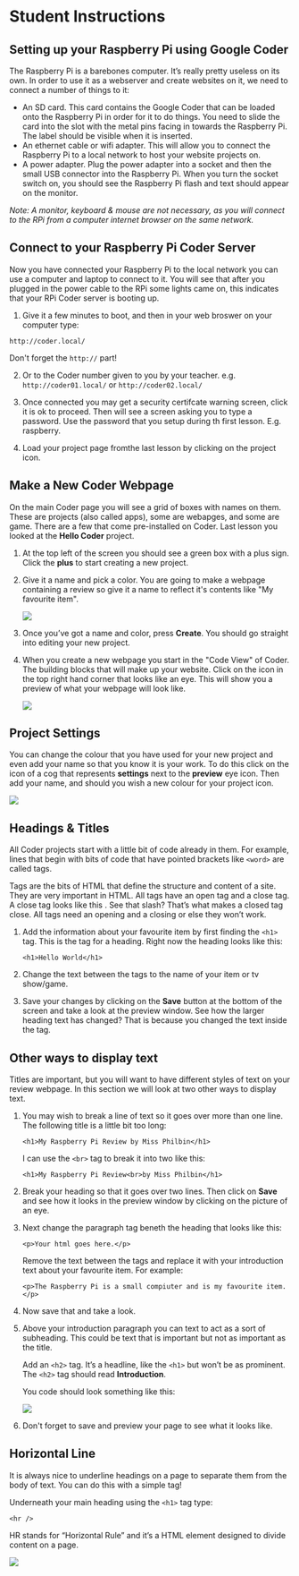 # Student Instructions

## Setting up your Raspberry Pi using Google Coder

The Raspberry Pi is a barebones computer. It’s really pretty useless on its own. In order to use it as a webserver and create websites on it, we need to connect a number of things to it:

- An SD card. This card contains the Google Coder that can be loaded onto the Raspberry Pi in order for it to do things. You need to slide the card into the slot with the metal pins facing in towards the Raspberry Pi. The label should be visible when it is inserted.
- An ethernet cable or wifi adapter. This will allow you to connect the Raspberry Pi to a local network to host your website projects on.
- A power adapter. Plug the power adapter into a socket and then the small USB connector into the Raspberry Pi. When you turn the socket switch on, you should see the Raspberry Pi flash and text should appear on the monitor.

*Note: A monitor, keyboard & mouse are not necessary, as you will connect to the RPi from a computer internet browser on the same network.*

## Connect to your Raspberry Pi Coder Server

Now you have connected your Raspberry Pi to the local network you can use a computer and laptop to connect to it. You will see that after you plugged in the power cable to the RPi some lights came on, this indicates that your RPi Coder server is booting up. 

1. Give it a few minutes to boot, and then in your web broswer on your computer type:

  ```
  http://coder.local/
  ```
  Don't forget the `http://` part!

2. Or to the Coder number given to you by your teacher. e.g. `http://coder01.local/` or `http://coder02.local/` 

3. Once connected you may get a security certifcate warning screen, click it is ok to proceed. Then will see a screen asking you to type a password. Use the password that you setup during th first lesson. E.g. raspberry.

4. Load your project page fromthe last lesson by clicking on the project icon.

## Make a New Coder Webpage

On the main Coder page you will see a grid of boxes with names on them. These are projects (also called apps), some are webapges, and some are game. There are a few that come pre-installed on Coder. Last lesson you looked at the **Hello Coder** project.

1. At the top left of the screen you should see a green box with a plus sign. Click the **plus** to start creating a new project.

2. Give it a name and pick a color. You are going to make a webpage containing a review so give it a name to reflect it's contents like "My favourite item".

	![](new-project.png)

3. Once you’ve got a name and color, press **Create**. You should go straight into editing your new project.

4. When you create a new webpage you start in the "Code View" of Coder. The building blocks that will make up your website. Click on the icon in the top right hand corner that looks like an eye. This will show you a preview of what your webpage will look like.

	![](new-page.png)
	
## Project Settings

You can change the colour that you have used for your new project and even add your name so that you know it is your work. To do this click on the icon of a cog that represents **settings** next to the **preview** eye icon. Then add your name, and should you wish a new colour for your project icon.

![](project-settings.png)

## Headings & Titles

All Coder projects start with a little bit of code already in them. For example, lines that begin with bits of code that have pointed brackets like `<word>` are called tags.

Tags are the bits of HTML that define the structure and content of a site. They are very important in HTML. All tags have an open tag and a close tag. A close tag looks like this </tag>. See that slash? That’s what makes a closed tag close. All tags need an opening and a closing or else they won’t work.

1. Add the information about your favourite item by first finding the `<h1>` tag. This is the tag for a heading. Right now the heading looks like this:

	`<h1>Hello World</h1>`

2. Change the text between the tags to the name of your item or tv show/game.

3. Save your changes by clicking on the **Save** button at the bottom of the screen and take a look at the preview window. See how the larger heading text has changed? That is because you changed the text inside the tag. 


## Other ways to display text

Titles are important, but you will want to have different styles of text on your review webpage. In this section we will look at two other ways to display text.

1. You may wish to break a line of text so it goes over more than one line. The following title is a little bit too long:

	`<h1>My Raspberry Pi Review by Miss Philbin</h1>`

	I can use the `<br>` tag to break it into two like this:

	`<h1>My Raspberry Pi Review<br>by Miss Philbin</h1>`

2. Break your heading so that it goes over two lines. Then click on **Save** and see how it looks in the preview window by clicking on the picture of an eye.

3. Next change the paragraph tag beneth the heading that looks like this:

	`<p>Your html goes here.</p>`

	Remove the text between the tags and replace it with your introduction text about your favourite item. For example:

	`<p>The Raspberry Pi is a small compiuter and is my favourite item. </p>`
	
4. Now save that and take a look. 

5. Above your introduction paragraph you can text to act as a sort of subheading. This could be text that is important but not as important as the title.

	Add an `<h2>` tag. It’s a headline, like the `<h1>` but won’t be as prominent. The `<h2>` tag should read **Introduction**.

	You code should look something like this:

	![](text.png)

6. Don't forget to save and preview your page to see what it looks like.

## Horizontal Line

It is always nice to underline headings on a page to separate them from the body of text. You can do this with a simple tag!

Underneath your main heading using the `<h1>` tag type: 

`<hr />`

HR stands for “Horizontal Rule” and it’s a HTML element designed to divide content on a page.

![](final.png)
